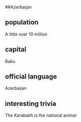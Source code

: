 ##Azerbaijan
## population

A little over 10 million

## capital

Baku
 
## official language

Azerbaijan

## interesting trivia

The Karabakh is the national animal

